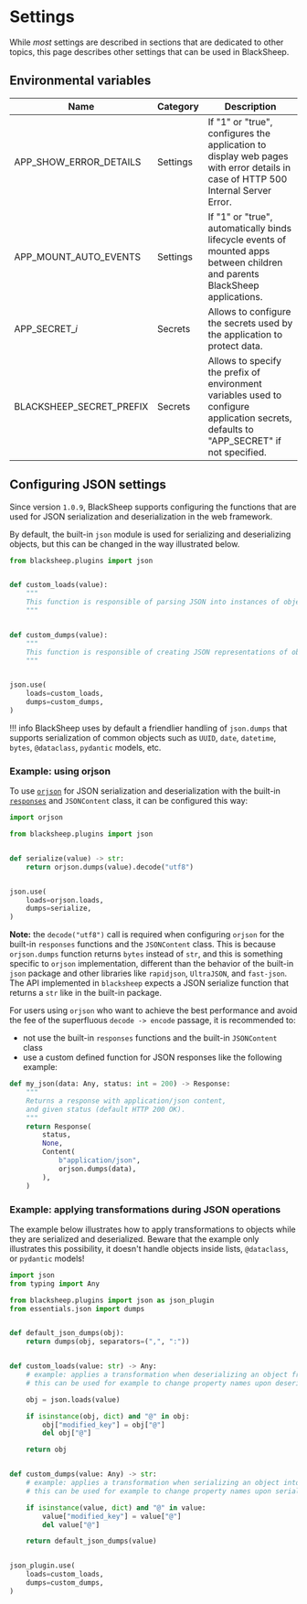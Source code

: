 # Settings

While _most_ settings are described in sections that are dedicated to other
topics, this page describes other settings that can be used in BlackSheep.

## Environmental variables

| Name                     | Category | Description                                                                                                                             |
| ------------------------ | -------- | --------------------------------------------------------------------------------------------------------------------------------------- |
| APP_SHOW_ERROR_DETAILS   | Settings | If "1" or "true", configures the application to display web pages with error details in case of HTTP 500 Internal Server Error.         |
| APP_MOUNT_AUTO_EVENTS    | Settings | If "1" or "true", automatically binds lifecycle events of mounted apps between children and parents BlackSheep applications.            |
| APP_SECRET_<i>i</i>      | Secrets  | Allows to configure the secrets used by the application to protect data.                                                                |
| BLACKSHEEP_SECRET_PREFIX | Secrets  | Allows to specify the prefix of environment variables used to configure application secrets, defaults to "APP_SECRET" if not specified. |

## Configuring JSON settings
Since version `1.0.9`, BlackSheep supports configuring the functions that are
used for JSON serialization and deserialization in the web framework.

By default, the built-in `json` module is used for serializing and
deserializing objects, but this can be changed in the way illustrated below.

```python
from blacksheep.plugins import json


def custom_loads(value):
    """
    This function is responsible of parsing JSON into instances of objects.
    """


def custom_dumps(value):
    """
    This function is responsible of creating JSON representations of objects.
    """


json.use(
    loads=custom_loads,
    dumps=custom_dumps,
)
```

!!! info
    BlackSheep uses by default a friendlier handling of `json.dumps`
    that supports serialization of common objects such as `UUID`, `date`,
    `datetime`, `bytes`, `@dataclass`, `pydantic` models, etc.

### Example: using orjson

To use [`orjson`](https://github.com/ijl/orjson) for JSON serialization and
deserialization with the built-in [`responses`](../responses/) and
`JSONContent` class, it can be configured this way:

```python
import orjson

from blacksheep.plugins import json


def serialize(value) -> str:
    return orjson.dumps(value).decode("utf8")


json.use(
    loads=orjson.loads,
    dumps=serialize,
)

```

**Note:** the `decode("utf8")` call is required when configuring `orjson` for
the built-in `responses` functions and the `JSONContent` class. This is because
`orjson.dumps` function returns `bytes` instead of `str`, and this is something
specific to `orjson` implementation, different than the behavior of the
built-in `json` package and other libraries like `rapidjson`, `UltraJSON`, and
`fast-json`. The API implemented in `blacksheep` expects a JSON serialize
function that returns a `str` like in the built-in package.

For users using `orjson` who want to achieve the best performance and avoid the
fee of the superfluous `decode -> encode` passage, it is recommended to:

* not use the built-in `responses` functions and the built-in `JSONContent`
  class
* use a custom defined function for JSON responses like the following example:

```python
def my_json(data: Any, status: int = 200) -> Response:
    """
    Returns a response with application/json content,
    and given status (default HTTP 200 OK).
    """
    return Response(
        status,
        None,
        Content(
            b"application/json",
            orjson.dumps(data),
        ),
    )
```

### Example: applying transformations during JSON operations
The example below illustrates how to apply transformations to objects while
they are serialized and deserialized. Beware that the example only illustrates
this possibility, it doesn't handle objects inside lists, `@dataclass`, or
`pydantic` models!

```python
import json
from typing import Any

from blacksheep.plugins import json as json_plugin
from essentials.json import dumps


def default_json_dumps(obj):
    return dumps(obj, separators=(",", ":"))


def custom_loads(value: str) -> Any:
    # example: applies a transformation when deserializing an object from JSON
    # this can be used for example to change property names upon deserialization

    obj = json.loads(value)

    if isinstance(obj, dict) and "@" in obj:
        obj["modified_key"] = obj["@"]
        del obj["@"]

    return obj


def custom_dumps(value: Any) -> str:
    # example: applies a transformation when serializing an object into JSON
    # this can be used for example to change property names upon serialization

    if isinstance(value, dict) and "@" in value:
        value["modified_key"] = value["@"]
        del value["@"]

    return default_json_dumps(value)


json_plugin.use(
    loads=custom_loads,
    dumps=custom_dumps,
)
```
